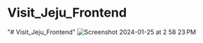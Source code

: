 # Visit_Jeju_Frontend
"# Visit_Jeju_Frontend" 
![Screenshot 2024-01-25 at 2 58 23 PM](https://github.com/freedomseok8047/Jeju_Tour_FrontEnd/assets/112673222/1c1a19c0-f22e-49b3-be71-96ebb14e73a6)

